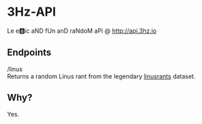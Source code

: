 # 3Hz-API
Le e:b:ic aND fUn anD raNdoM aPi @ http://api.3hz.io

## Endpoints
/linus  \
Returns a random Linus rant from the legendary [linusrants](https://github.com/corollari/linusrants) dataset.

## Why?
Yes.
